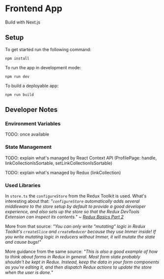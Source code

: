 # Frontend App

Build with Next.js

## Setup

To get started run the following command:

```shell
npm install
```

To run the app in development mode:

```shell
npm run dev
```

To build a deployable app:

```shell
npm run build
```

## Developer Notes

### Environment Variables

TODO: once available

### State Management

TODO: explain what's managed by React Context API (ProfilePage: handle, linkCollectionIsSortable, setLinkCollectionIsSortable)

TODO: explain what's managed by Redux (linkCollection)

### Used Libraries

In `store.ts` the `configureStore` from the Redux Toolkit is used. What's interesting about that: _"`configureStore` automatically adds several middleware to the store setup by default to provide a good developer experience, and also sets up the store so that the Redux DevTools Extension can inspect its contents." ~ [Redux Basics Part 2](https://redux.js.org/tutorials/essentials/part-2-app-structure)_

More from that source: _"You can only write "mutating" logic in Redux Toolkit's `createSlice` and `createReducer` because they use Immer inside! If you write mutating logic in reducers without Immer, it will mutate the state and cause bugs!"_

More guidance from the same source: _"This is also a good example of how to think about forms in Redux in general. Most form state probably shouldn't be kept in Redux. Instead, keep the data in your form components as you're editing it, and then dispatch Redux actions to update the store when the user is done._"
